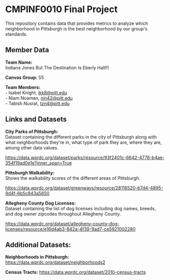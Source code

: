# CMPINF0010 Final Project


This repository contains data that provides metrics to analyze which neighborhood in Pittsburgh is the best neighborhood by our group's standards.


## Member Data
**Team Name:**  
Indiana Jones But The Destination Is Eberly Hall!!!

**Canvas Group:** 55

**Team Members:**  
\- Isabel Knight, ikk8@pitt.edu  
\- Niam Noaman, nin42@pitt.edu  
\- Tabish Nusrat, tzn4@pitt.edu  

## Links and Datasets

**City Parks of Pittsburgh:**  
Dataset containing the different parks in the city of Pittsburgh along with what neighborhoods they're in, what type of park they are, where they are, among other data values.

https://data.wprdc.org/dataset/parks/resource/93f2401c-6642-4776-b4ae-354f19ad0e1e?inner_span=True

**Pittsburgh Walkability:**  
Shows the walkability scores of the different areas of Pittsburgh.

https://data.wprdc.org/dataset/greenways/resource/28116520-b7d4-4895-9d4f-6b5c843a5650

**Allegheny County Dog Licenses:**  
Dataset containing the list of dog licenses including dog names, breeds, and dog owner zipcodes throughout Allegheny County.

https://data.wprdc.org/dataset/allegheny-county-dog-licenses/resource/e16d4ab3-842a-4f39-9ad7-ce5921002280

## Additional Datasets:

**Neighborhoods in Pittsburgh:**
https://data.wprdc.org/dataset/neighborhoods2

**Census Tracts:**
https://data.wprdc.org/dataset/2010-census-tracts
